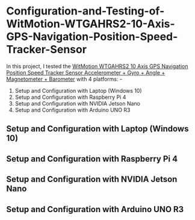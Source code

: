 # Configuration-and-Testing-of-WitMotion-WTGAHRS2-10-Axis-GPS-Navigation-Position-Speed-Tracker-Sensor

In this project, I tested the [WitMotion WTGAHRS2 10 Axis GPS Navigation Position Speed Tracker Sensor Accelerometer + Gyro + Angle + Magnetometer + Barometer](https://www.wit-motion.com/inertial-navigation/witmotion-wtgahrs2-10-axis-gps.html) with 4 platforms: -

1. Setup and Configuration with Laptop (Windows 10)
2. Setup and Configuration with Raspberry Pi 4
3. Setup and Configuration with NVIDIA Jetson Nano
4. Setup and Configuration with Arduino UNO R3

## Setup and Configuration with Laptop (Windows 10)

## Setup and Configuration with Raspberry Pi 4

## Setup and Configuration with NVIDIA Jetson Nano

## Setup and Configuration with Arduino UNO R3
